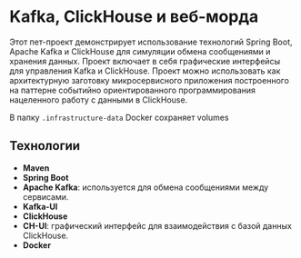 # Kafka, ClickHouse и веб-морда

Этот пет-проект демонстрирует использование технологий Spring Boot, Apache Kafka и ClickHouse для симуляции обмена сообщениями и хранения данных. Проект включает в себя графические 
интерфейсы для управления Kafka и ClickHouse. Проект можно использовать как архитектурную заготовку микросервисного приложения построенного на паттерне событийно ориентированного
программирования нацеленного работу с данными в ClickHouse.

В папку `.infrastructure-data` Docker сохраняет volumes

## Технологии

- **Maven**
- **Spring Boot**
- **Apache Kafka**: используется для обмена сообщениями между сервисами.
- **Kafka-UI**
- **ClickHouse**
- **CH-UI**: графический интерфейс для взаимодействия с базой данных ClickHouse.
- **Docker**

